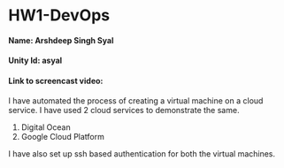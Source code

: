# HW1-DevOps

#### Name: Arshdeep Singh Syal
#### Unity Id: asyal
#### Link to screencast video: 

I have automated the process of creating a virtual machine on a cloud service.
I have used 2 cloud services to demonstrate the same.<br/>
1) Digital Ocean
2) Google Cloud Platform

I have also set up ssh based authentication for both the virtual machines.
